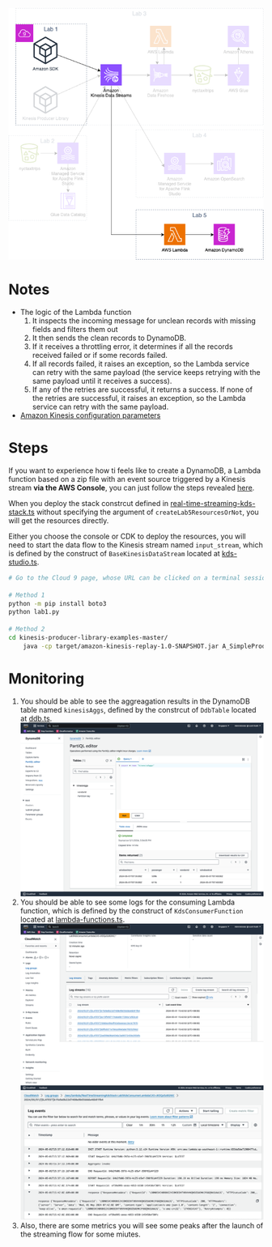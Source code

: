 ![Lab Architecture 5](../images/Lab%20Architecture%205.png)
# Notes
* The logic of the Lambda function
    1. It inspects the incoming message for unclean records with missing fields and filters them out
    2. It then sends the clean records to DynamoDB.
    3. If it receives a throttling error, it determines if all the records received failed or if some records failed.
    4. If all records failed, it raises an exception, so the Lambda service can retry with the same payload (the service keeps retrying with the same payload until it receives a success).
    5. If any of the retries are successful, it returns a success. If none of the retries are successful, it raises an exception, so the Lambda service can retry with the same payload.
* [Amazon Kinesis configuration parameters](https://docs.aws.amazon.com/lambda/latest/dg/with-kinesis.html#services-kinesis-params)


# Steps
If you want to experience how ti feels like to create a DynamoDB, a Lambda function based on a zip file with an event source triggered by a Kinesis stream **via the AWS Console**, you can just follow the steps revealed [here](https://catalog.workshops.aws/real-time-streaming-with-kinesis/en-US/lab-6-lambda-consumer/runlab).  
  
When you deploy the stack constrcut defined in [real-time-streaming-kds-stack.ts](../lib/real-time-streaming-kds-stack.ts) without specifying the argument of `createLab5ResourcesOrNot`, you will get the resources directly.  
  
Either you choose the console or CDK to deploy the resources, you will need to start the data flow to the Kinesis stream named `input_stream`, which is defined by the construct of `BaseKinesisDataStream` located at [kds-studio.ts](../lib/kda-studio.ts).
```bash
# Go to the Cloud 9 page, whose URL can be clicked on a terminal session where you deploy the stack.

# Method 1
python -m pip install boto3
python lab1.py

# Method 2
cd kinesis-producer-library-examples-master/
    java -cp target/amazon-kinesis-replay-1.0-SNAPSHOT.jar A_SimpleProducer
```

# Monitoring
1. You should be able to see the aggreagation results in the DynamoDB table named `kinesisAggs`, defined by the constrcut of `DdbTable` located at [ddb.ts](../lib/ddb.ts).
    ![DDB table check](../images/[Lab%205]%20DDB%20Lookup%20After%20Consuming.png)
2. You should be able to see some logs for the consuming Lambda function, which is defined by the construct of `KdsConsumerFunction` located at [lambda-functions.ts](../lib/lambda-functions.ts).
    ![Consuming Lambda Logs](../images/[Lab%205]%20Logs%20of%20Consuming%20Lambda.png)
    ![Detail in logs of consuming Lambda](../images/[Lab%205]%20Detail%20in%20Logs%20of%20Consuimg%20Lambda.png)
3. Also, there are some metrics you will see some peaks after the launch of the streaming flow for some miutes.